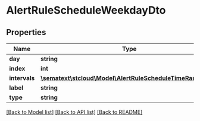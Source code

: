 # AlertRuleScheduleWeekdayDto

## Properties
Name | Type | Description | Notes
------------ | ------------- | ------------- | -------------
**day** | **string** |  | [optional]
**index** | **int** |  | [optional]
**intervals** | [**\sematext\stcloud\Model\AlertRuleScheduleTimeRangeDto[]**](AlertRuleScheduleTimeRangeDto.md) |  | [optional]
**label** | **string** |  | [optional]
**type** | **string** |  | [optional]

[[Back to Model list]](../README.md#documentation-for-models) [[Back to API list]](../README.md#documentation-for-api-endpoints) [[Back to README]](../README.md)
